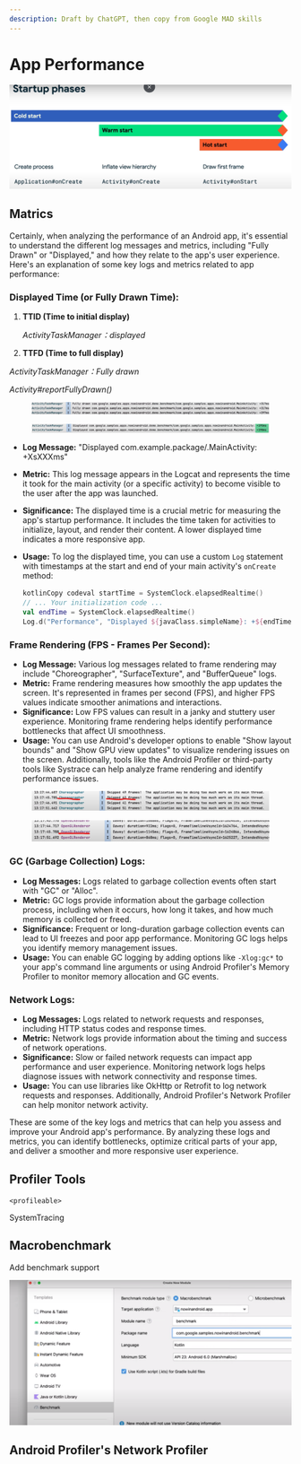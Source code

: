 ```yaml
---
description: Draft by ChatGPT, then copy from Google MAD skills
---
```


# App Performance

![](<../.gitbook/assets/image (5) (1) (1).png>)

## Matrics

Certainly, when analyzing the performance of an Android app, it's essential to understand the different log messages and metrics, including "Fully Drawn" or "Displayed," and how they relate to the app's user experience. Here's an explanation of some key logs and metrics related to app performance:



### **Displayed Time (or Fully Drawn Time):**

1.  **TTID (Time to initial display)**

    _ActivityTaskManager：displayed_
2. **TTFD (Time to full display)**

_ActivityTaskManager：Fully drawn_

_Activity#reportFullyDrawn()_



<figure><img src="../.gitbook/assets/image (3) (1).png" alt=""><figcaption></figcaption></figure>

<figure><img src="../.gitbook/assets/image (2) (1).png" alt=""><figcaption></figcaption></figure>

* **Log Message:** "Displayed com.example.package/.MainActivity: +XsXXXms"
* **Metric:** This log message appears in the Logcat and represents the time it took for the main activity (or a specific activity) to become visible to the user after the app was launched.
* **Significance:** The displayed time is a crucial metric for measuring the app's startup performance. It includes the time taken for activities to initialize, layout, and render their content. A lower displayed time indicates a more responsive app.
*   **Usage:** To log the displayed time, you can use a custom `Log` statement with timestamps at the start and end of your main activity's `onCreate` method:

    ```kotlin
    kotlinCopy codeval startTime = SystemClock.elapsedRealtime()
    // ... Your initialization code ...
    val endTime = SystemClock.elapsedRealtime()
    Log.d("Performance", "Displayed ${javaClass.simpleName}: +${endTime - startTime}ms")
    ```

### **Frame Rendering (FPS - Frames Per Second):**

* **Log Message:** Various log messages related to frame rendering may include "Choreographer", "SurfaceTexture", and "BufferQueue" logs.
* **Metric:** Frame rendering measures how smoothly the app updates the screen. It's represented in frames per second (FPS), and higher FPS values indicate smoother animations and interactions.
* **Significance:** Low FPS values can result in a janky and stuttery user experience. Monitoring frame rendering helps identify performance bottlenecks that affect UI smoothness.
* **Usage:** You can use Android's developer options to enable "Show layout bounds" and "Show GPU view updates" to visualize rendering issues on the screen. Additionally, tools like the Android Profiler or third-party tools like Systrace can help analyze frame rendering and identify performance issues.



<figure><img src="../.gitbook/assets/image (1) (1) (1) (1).png" alt=""><figcaption></figcaption></figure>

<figure><img src="../.gitbook/assets/image (1) (1) (1) (1) (1).png" alt=""><figcaption></figcaption></figure>

### **GC (Garbage Collection) Logs:**

* **Log Messages:** Logs related to garbage collection events often start with "GC" or "Alloc".
* **Metric:** GC logs provide information about the garbage collection process, including when it occurs, how long it takes, and how much memory is collected or freed.
* **Significance:** Frequent or long-duration garbage collection events can lead to UI freezes and poor app performance. Monitoring GC logs helps you identify memory management issues.
* **Usage:** You can enable GC logging by adding options like `-Xlog:gc*` to your app's command line arguments or using Android Profiler's Memory Profiler to monitor memory allocation and GC events.

### **Network Logs:**

* **Log Messages:** Logs related to network requests and responses, including HTTP status codes and response times.
* **Metric:** Network logs provide information about the timing and success of network operations.
* **Significance:** Slow or failed network requests can impact app performance and user experience. Monitoring network logs helps diagnose issues with network connectivity and response times.
* **Usage:** You can use libraries like OkHttp or Retrofit to log network requests and responses. Additionally, Android Profiler's Network Profiler can help monitor network activity.

These are some of the key logs and metrics that can help you assess and improve your Android app's performance. By analyzing these logs and metrics, you can identify bottlenecks, optimize critical parts of your app, and deliver a smoother and more responsive user experience.

## Profiler Tools

```
<profileable>
```

SystemTracing

## Macrobenchmark

Add benchmark support

![](<../.gitbook/assets/image (4) (1).png>)



## Android Profiler's Network Profiler
